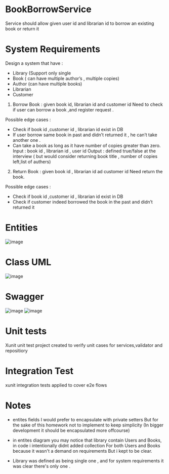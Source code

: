 # BookBorrowService
Service should allow given user id and librarian id to borrow an existing book or return it

# System Requirements 

Design a system that have :
-	Library (Support only single
-	Book ( can have multiple author’s , multiple copies)
-	Author (can have multiple books)
-	Librarian
-	Customer

1.	Borrow Book : given book id, librarian id and customer id
Need to check if user can borrow a book ,and register request .

Possible edge cases :
-	Check if book id ,customer id , librarian id exist in DB 
-	If user borrow same book in past and didn’t returned it , he can’t take another one .
-	Can take a book as long as it have number of copies greater than zero.
Input : book id , librarian id , user id 
Output : defined true/false at the interview ( but would consider returning book title , number of copies left,list of authers)

2.	Return Book : given book id , librarian id ad customer id 
Need return the book.

Possible edge cases :
-	Check if book id ,customer id , librarian id exist in DB 
-	Check if customer indeed borrowed the book in the past and didn’t returned it 



# Entities
![image](https://user-images.githubusercontent.com/18490274/110212879-2a0b8100-7ea6-11eb-9bee-d73cec232f46.png)

# Class UML 
![image](https://user-images.githubusercontent.com/18490274/110213679-b4a1af80-7ea9-11eb-840f-272e32abba89.png)


# Swagger
![image](https://user-images.githubusercontent.com/18490274/110214767-c6d21c80-7eae-11eb-91bb-9a66a79cca58.png)
![image](https://user-images.githubusercontent.com/18490274/110214780-dea9a080-7eae-11eb-85f8-0e6cb42f41a3.png)


# Unit tests
Xunit unit test project created to verify unit cases for services,validator and repositiory

# Integration Test 
xunit integration tests applied to cover e2e flows

# Notes
-  entites fields I would prefer to encapsulate with private setters
   But for the sake of this homework not to implement to keep simplicity
   (In bigger development it should be encapsulated more offcourse)
  
 - in entites diagram you may notice that library contain
   Users and Books, in code i intentionally didnt added collection
   For both Users and Books because it wasn't a demand on requirements
   But i kept to be clear.

-  Library was defined as being single one , and for system requirements it
   was clear there's only one .


